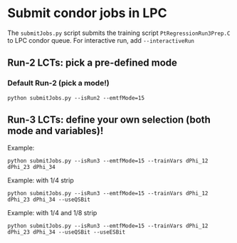 # Submit condor jobs in LPC

The `submitJobs.py` script submits the training script `PtRegressionRun3Prep.C` to LPC condor queue. For interactive run, add `--interactiveRun`


## Run-2 LCTs: pick a pre-defined mode


### Default Run-2 (pick a mode!)
```
python submitJobs.py --isRun2 --emtfMode=15
```

## Run-3 LCTs: define your own selection (both mode and variables)!

Example:
```
python submitJobs.py --isRun3 --emtfMode=15 --trainVars dPhi_12 dPhi_23 dPhi_34
```

Example: with 1/4 strip
```
python submitJobs.py --isRun3 --emtfMode=15 --trainVars dPhi_12 dPhi_23 dPhi_34 --useQSBit
```

Example: with 1/4 and 1/8 strip
```
python submitJobs.py --isRun3 --emtfMode=15 --trainVars dPhi_12 dPhi_23 dPhi_34 --useQSBit --useESBit
```
